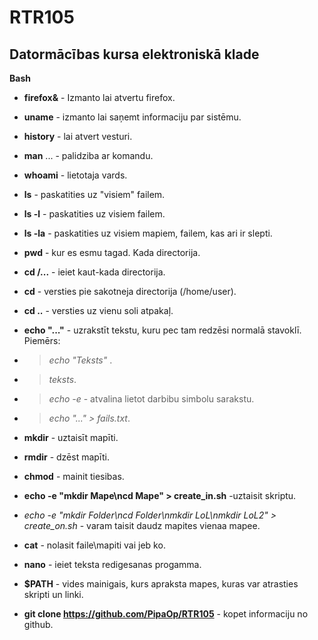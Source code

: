 # RTR105
Datormācības kursa elektroniskā klade
----
**Bash**

- **firefox&** - Izmanto lai atvertu firefox.

- **uname** - izmanto lai saņemt informaciju par sistēmu.

- **history** - lai atvert vesturi.

- **man** ... - palidziba ar komandu.

- **whoami** - lietotaja vards.

- **ls** - paskatities uz "visiem" failem.
  
- **ls -l** - paskatities uz visiem failem.

- **ls -la** - paskatities uz visiem mapiem, failem, kas ari ir slepti.

- **pwd** - kur es esmu tagad. Kada directorija.

- **cd /...** - ieiet kaut-kada directorija.

- **cd** - versties pie sakotneja directorija (/home/user).

- **cd ..** - versties uz vienu soli atpakaļ.

- **echo "..."** - uzrakstīt tekstu, kuru pec tam redzēsi normalā stavoklī. Piemērs:

- > *echo "Teksts"* .

- > *teksts*.

- > *echo -e* - atvalina lietot darbibu simbolu sarakstu.

- > *echo "..." > fails.txt*.

- **mkdir** - uztaisīt mapīti.

- **rmdir** - dzēst mapīti.

- **chmod** - mainit tiesibas.

- **echo -e "mkdir Mape\ncd Mape" > create_in.sh** -uztaisit skriptu.

- *echo -e "mkdir Folder\ncd Folder\nmkdir LoL\nmkdir LoL2" > create_on.sh* - varam taisit daudz mapites vienaa mapee.

- **cat** - nolasit faile\mapiti vai jeb ko.

- **nano** - ieiet teksta redigesanas progamma.

- **$PATH** - vides mainigais, kurs apraksta mapes, kuras var atrasties skripti un linki. 

- **git clone https://github.com/PipaOp/RTR105** - kopet informaciju no github.

